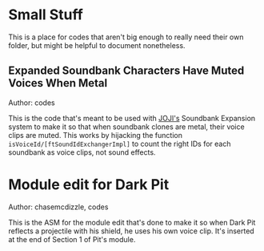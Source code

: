 # Small Stuff

This is a place for codes that aren't big enough to really need their own folder, but might be helpful to document nonetheless.

## Expanded Soundbank Characters Have Muted Voices When Metal

Author: codes

This is the code that's meant to be used with [JOJI's](http://ssbbhack.web.fc2.com/) Soundbank Expansion system to make it so that when soundbank clones are metal, their voice clips are muted. This works by hijacking the function `isVoiceId/[ftSoundIdExchangerImpl]` to count the right IDs for each soundbank as voice clips, not sound effects.

# Module edit for Dark Pit

Author: chasemcdizzle, codes

This is the ASM for the module edit that's done to make it so when Dark Pit reflects a projectile with his shield, he uses his own voice clip. It's inserted at the end of Section 1 of Pit's module.